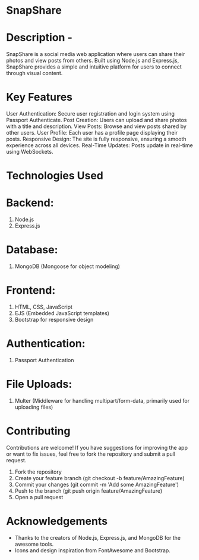 # SnapShare

# Description - 
SnapShare is a social media web application where users can share their photos and view posts from others. 
Built using Node.js and Express.js, SnapShare provides a simple and intuitive platform for users to connect through visual content.

# Key Features
User Authentication: Secure user registration and login system using Passport Authenticate.
Post Creation: Users can upload and share photos with a title and description.
View Posts: Browse and view posts shared by other users.
User Profile: Each user has a profile page displaying their posts.
Responsive Design: The site is fully responsive, ensuring a smooth experience across all devices.
Real-Time Updates: Posts update in real-time using WebSockets.

# Technologies Used
# Backend:
1) Node.js
2) Express.js
# Database:
1) MongoDB (Mongoose for object modeling)
# Frontend:
1) HTML, CSS, JavaScript
2) EJS (Embedded JavaScript templates)
3) Bootstrap for responsive design
# Authentication:
1) Passport Authentication
# File Uploads:
1) Multer (Middleware for handling multipart/form-data, primarily used for uploading files)

# Contributing
Contributions are welcome! If you have suggestions for improving the app or want to fix issues, 
feel free to fork the repository and submit a pull request.

1) Fork the repository
2) Create your feature branch (git checkout -b feature/AmazingFeature)
3) Commit your changes (git commit -m 'Add some AmazingFeature')
4) Push to the branch (git push origin feature/AmazingFeature)
5) Open a pull request

# Acknowledgements
- Thanks to the creators of Node.js, Express.js, and MongoDB for the awesome tools.
- Icons and design inspiration from FontAwesome and Bootstrap.
   
